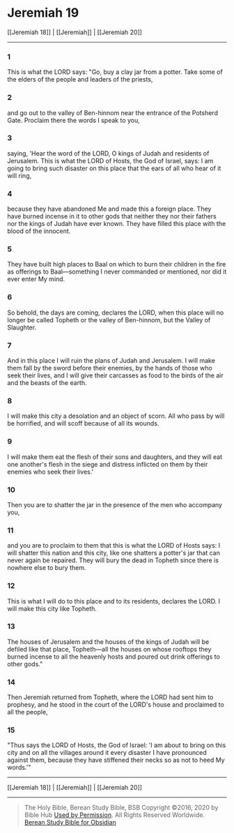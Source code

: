 # Jeremiah 19

[[Jeremiah 18]] | [[Jeremiah]] | [[Jeremiah 20]]

---

### 1
This is what the LORD says: "Go, buy a clay jar from a potter. Take some of the elders of the people and leaders of the priests,

### 2
and go out to the valley of Ben-hinnom near the entrance of the Potsherd Gate. Proclaim there the words I speak to you,

### 3
saying, 'Hear the word of the LORD, O kings of Judah and residents of Jerusalem. This is what the LORD of Hosts, the God of Israel, says: I am going to bring such disaster on this place that the ears of all who hear of it will ring,

### 4
because they have abandoned Me and made this a foreign place. They have burned incense in it to other gods that neither they nor their fathers nor the kings of Judah have ever known. They have filled this place with the blood of the innocent.

### 5
They have built high places to Baal on which to burn their children in the fire as offerings to Baal—something I never commanded or mentioned, nor did it ever enter My mind.

### 6
So behold, the days are coming, declares the LORD, when this place will no longer be called Topheth or the valley of Ben-hinnom, but the Valley of Slaughter.

### 7
And in this place I will ruin the plans of Judah and Jerusalem. I will make them fall by the sword before their enemies, by the hands of those who seek their lives, and I will give their carcasses as food to the birds of the air and the beasts of the earth.

### 8
I will make this city a desolation and an object of scorn. All who pass by will be horrified, and will scoff because of all its wounds.

### 9
I will make them eat the flesh of their sons and daughters, and they will eat one another's flesh in the siege and distress inflicted on them by their enemies who seek their lives.'

### 10
Then you are to shatter the jar in the presence of the men who accompany you,

### 11
and you are to proclaim to them that this is what the LORD of Hosts says: I will shatter this nation and this city, like one shatters a potter's jar that can never again be repaired. They will bury the dead in Topheth since there is nowhere else to bury them.

### 12
This is what I will do to this place and to its residents, declares the LORD. I will make this city like Topheth.

### 13
The houses of Jerusalem and the houses of the kings of Judah will be defiled like that place, Topheth—all the houses on whose rooftops they burned incense to all the heavenly hosts and poured out drink offerings to other gods."

### 14
Then Jeremiah returned from Topheth, where the LORD had sent him to prophesy, and he stood in the court of the LORD's house and proclaimed to all the people,

### 15
"Thus says the LORD of Hosts, the God of Israel: 'I am about to bring on this city and on all the villages around it every disaster I have pronounced against them, because they have stiffened their necks so as not to heed My words.'"

---

[[Jeremiah 18]] | [[Jeremiah]] | [[Jeremiah 20]]

---

> The Holy Bible, Berean Study Bible, BSB
> Copyright &copy;2016, 2020 by Bible Hub
> [Used by Permission](https://berean.bible/terms.htm). All Rights Reserved Worldwide.
> [Berean Study Bible for Obsidian](https://github.com/gapmiss/berean-study-bible-for-obsidian)

